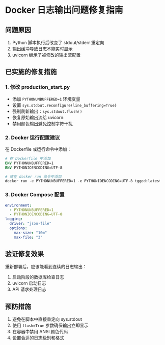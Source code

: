 # Docker 日志输出问题修复指南

## 问题原因
1. Python 脚本执行后改变了 stdout/stderr 重定向
2. 输出缓冲导致日志不能实时显示
3. uvicorn 继承了被修改的输出流配置

## 已实施的修复措施

### 1. 修改 production_start.py
- 添加 `PYTHONUNBUFFERED=1` 环境变量
- 设置 `sys.stdout.reconfigure(line_buffering=True)`
- 强制刷新输出：`sys.stdout.flush()`
- 恢复原始输出流给 uvicorn
- 禁用颜色输出避免控制字符干扰

### 2. Docker 运行配置建议
在 Dockerfile 或运行命令中添加：

```dockerfile
# 在 Dockerfile 中添加
ENV PYTHONUNBUFFERED=1
ENV PYTHONIOENCODING=UTF-8

# 或在 docker run 命令中添加
docker run -e PYTHONUNBUFFERED=1 -e PYTHONIOENCODING=UTF-8 tggod:latest
```

### 3. Docker Compose 配置
```yaml
environment:
  - PYTHONUNBUFFERED=1
  - PYTHONIOENCODING=UTF-8
logging:
  driver: "json-file"
  options:
    max-size: "10m"
    max-file: "3"
```

## 验证修复效果
重新部署后，应该能看到连续的日志输出：
1. 启动阶段的数据库检查日志
2. uvicorn 启动日志
3. API 请求处理日志

## 预防措施
1. 避免在脚本中直接重定向 sys.stdout
2. 使用 `flush=True` 参数确保输出立即显示
3. 在容器中禁用 ANSI 颜色代码
4. 设置合适的日志级别和格式